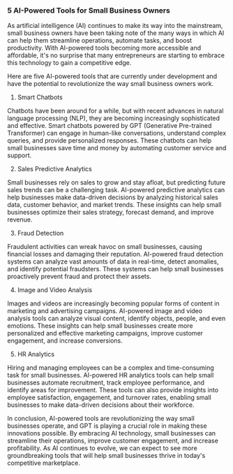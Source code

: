 ### 5 AI-Powered Tools for Small Business Owners

As artificial intelligence (AI) continues to make its way into the mainstream, small business owners have been taking note of the many ways in which AI can help them streamline operations, automate tasks, and boost productivity. With AI-powered tools becoming more accessible and affordable, it's no surprise that many entrepreneurs are starting to embrace this technology to gain a competitive edge.

Here are five AI-powered tools that are currently under development and have the potential to revolutionize the way small business owners work.

1. Smart Chatbots

Chatbots have been around for a while, but with recent advances in natural language processing (NLP), they are becoming increasingly sophisticated and effective. Smart chatbots powered by GPT (Generative Pre-trained Transformer) can engage in human-like conversations, understand complex queries, and provide personalized responses. These chatbots can help small businesses save time and money by automating customer service and support.

2. Sales Predictive Analytics

Small businesses rely on sales to grow and stay afloat, but predicting future sales trends can be a challenging task. AI-powered predictive analytics can help businesses make data-driven decisions by analyzing historical sales data, customer behavior, and market trends. These insights can help small businesses optimize their sales strategy, forecast demand, and improve revenue.

3. Fraud Detection

Fraudulent activities can wreak havoc on small businesses, causing financial losses and damaging their reputation. AI-powered fraud detection systems can analyze vast amounts of data in real-time, detect anomalies, and identify potential fraudsters. These systems can help small businesses proactively prevent fraud and protect their assets.

4. Image and Video Analysis

Images and videos are increasingly becoming popular forms of content in marketing and advertising campaigns. AI-powered image and video analysis tools can analyze visual content, identify objects, people, and even emotions. These insights can help small businesses create more personalized and effective marketing campaigns, improve customer engagement, and increase conversions.

5. HR Analytics

Hiring and managing employees can be a complex and time-consuming task for small businesses. AI-powered HR analytics tools can help small businesses automate recruitment, track employee performance, and identify areas for improvement. These tools can also provide insights into employee satisfaction, engagement, and turnover rates, enabling small businesses to make data-driven decisions about their workforce.

In conclusion, AI-powered tools are revolutionizing the way small businesses operate, and GPT is playing a crucial role in making these innovations possible. By embracing AI technology, small businesses can streamline their operations, improve customer engagement, and increase profitability. As AI continues to evolve, we can expect to see more groundbreaking tools that will help small businesses thrive in today's competitive marketplace.

